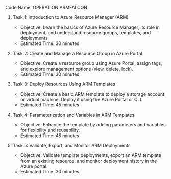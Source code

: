 Code Name: OPERATION ARMFALCON

1. Task 1: Introduction to Azure Resource Manager (ARM)
   - Objective: Learn the basics of Azure Resource Manager, its role in deployment, and understand resource groups, templates, and deployments.
   - Estimated Time: 30 minutes

2. Task 2: Create and Manage a Resource Group in Azure Portal
   - Objective: Create a resource group using Azure Portal, assign tags, and explore management options (view, delete, lock).
   - Estimated Time: 30 minutes

3. Task 3: Deploy Resources Using ARM Templates
   - Objective: Create a basic ARM template to deploy a storage account or virtual machine. Deploy it using the Azure Portal or CLI.
   - Estimated Time: 45 minutes

4. Task 4: Parameterization and Variables in ARM Templates
   - Objective: Enhance the template by adding parameters and variables for flexibility and reusability.
   - Estimated Time: 45 minutes

5. Task 5: Validate, Export, and Monitor ARM Deployments
   - Objective: Validate template deployments, export an ARM template from an existing resource, and monitor deployment history in the Azure portal.
   - Estimated Time: 30 minutes

